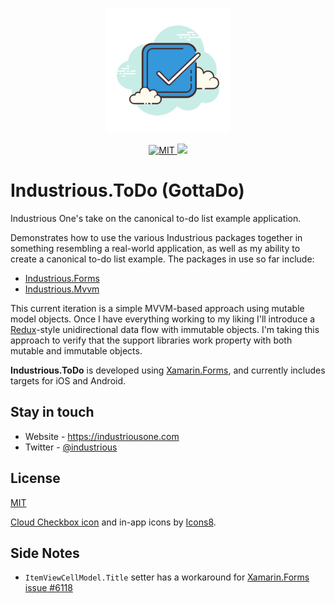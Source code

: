 <p align="center">
  <a href="https://premake.github.io/" target="blank"><img src="https://github.com/industriousone/industrious-todo/blob/master/Assets/icons8-checkmark.svg" height="200" width="200" alt="Premake" /></a>
</p>

<p align="center">
	<a href="https://opensource.org/licenses/MIT" target="_blank">
        <img src="https://img.shields.io/github/license/industriousone/industrious-todo" alt="MIT" />
    </a>
    <a href="https://twitter.com/industrious" target="_blank">
        <img src="https://img.shields.io/twitter/follow/industrious.svg?style=social&label=Follow">
    </a>
</p>

# Industrious.ToDo (GottaDo)

Industrious One's take on the canonical to-do list example application.

Demonstrates how to use the various Industrious packages together in something resembling a real-world application, as well as my ability to create a canonical to-do list example. The packages in use so far include:

- [Industrious.Forms](https://github.com/industriousone/Industrious.Forms)
- [Industrious.Mvvm](https://github.com/industriousone/Industrious.Mvvm)

This current iteration is a simple MVVM-based approach using mutable model objects. Once I have everything working to my liking I'll introduce a [Redux](https://redux.js.org)-style unidirectional data flow with immutable objects. I'm taking this approach to verify that the support libraries work property with both mutable and immutable objects.

**Industrious.ToDo** is developed using [Xamarin.Forms](https://docs.microsoft.com/en-us/xamarin/xamarin-forms/), and currently includes targets for iOS and Android.

## Stay in touch

- Website - https://industriousone.com
- Twitter - [@industrious](https://twitter.com/industrious)

## License

[MIT](https://opensource.org/licenses/MIT)

[Cloud Checkbox icon](https://icons8.com/icon/110574/checked-checkbox) and in-app icons by [Icons8](https://icons8.com).

## Side Notes

- `ItemViewCellModel.Title` setter has a workaround for [Xamarin.Forms issue #6118](https://github.com/xamarin/xamarin-macios/issues/6118)
